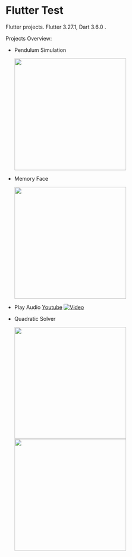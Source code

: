 # Flutter Test

Flutter projects. Flutter 3.27.1, Dart 3.6.0 .

Projects Overview:
- Pendulum Simulation

  <img src="https://github.com/user-attachments/assets/ce2d76c1-7782-4177-a134-658de6043730" width="300"/>

- Memory Face
  
  <img src="https://github.com/user-attachments/assets/f980ccdd-4816-4fe3-9be8-789f75624e25" width="300"/>
  
- Play Audio
  [Youtube](https://youtube.com/shorts/s-_N8uYktjE?si=8GM1kUkzO3ph0JuV)
  [![Video](https://img.youtube.com/vi/s-_N8uYktjE/0.jpg)](https://youtube.com/shorts/s-_N8uYktjE?si=8GM1kUkzO3ph0JuV)
  
- Quadratic Solver
  
  <img src="https://github.com/user-attachments/assets/e9fbaf54-a099-4c64-b9c0-057de309e447" width="300"/>
  <img src="https://github.com/user-attachments/assets/19740ce4-413d-43dd-9b6d-5bedf1471e8d" width="300"/>


